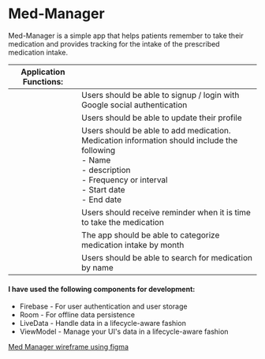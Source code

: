 # Med-Manager

Med-Manager is a simple app that helps patients remember  to take their medication and provides tracking for the intake of the prescribed medication intake.

| Application Functions:  |   |
|---|---|
|   |  Users should be able to signup / login with Google social authentication  |
|   |  Users should be able to update their profile |
|   |  Users should be able to add medication. Medication information should include the following <br/> - Name <br/> - description  <br/> - Frequency or interval <br/> - Start date <br/> - End date |
|   |  Users should receive reminder when it is time to take the medication  |
|   | The app should be able to categorize medication intake by month  |
|   | Users should be able to search for medication by name  |

#### I have used the following components for development:

* Firebase - For user authentication and user storage
* Room - For offline data persistence
* LiveData - Handle data in a lifecycle-aware fashion 
* ViewModel - Manage your UI's data in a lifecycle-aware fashion

[Med Manager wireframe using figma](https://www.figma.com/file/Z42GOwG7wzbkRHkk3WG83Hvt/Med-Manager "Figma wireframe")
